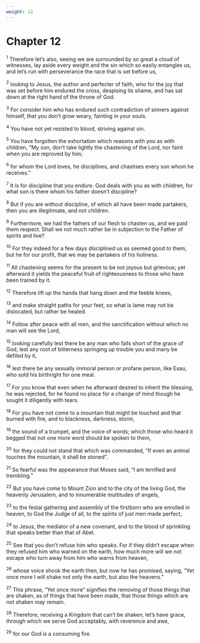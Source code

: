 ```yaml
---
weight: 12
---
```


# Chapter 12

<sup>1</sup> Therefore let’s also, seeing we are surrounded by so great a cloud of witnesses, lay aside every weight and the sin which so easily entangles us, and let’s run with perseverance the race that is set before us, 

<sup>2</sup> looking to Jesus, the author and perfecter of faith, who for the joy that was set before him endured the cross, despising its shame, and has sat down at the right hand of the throne of God. 

<sup>3</sup> For consider him who has endured such contradiction of sinners against himself, that you don’t grow weary, fainting in your souls. 

<sup>4</sup> You have not yet resisted to blood, striving against sin. 

<sup>5</sup> You have forgotten the exhortation which reasons with you as with children, “My son, don’t take lightly the chastening of the Lord, nor faint when you are reproved by him; 

<sup>6</sup> for whom the Lord loves, he disciplines, and chastises every son whom he receives.” 

<sup>7</sup> It is for discipline that you endure. God deals with you as with children, for what son is there whom his father doesn’t discipline? 

<sup>8</sup> But if you are without discipline, of which all have been made partakers, then you are illegitimate, and not children. 

<sup>9</sup> Furthermore, we had the fathers of our flesh to chasten us, and we paid them respect. Shall we not much rather be in subjection to the Father of spirits and live? 

<sup>10</sup> For they indeed for a few days disciplined us as seemed good to them, but he for our profit, that we may be partakers of his holiness. 

<sup>11</sup> All chastening seems for the present to be not joyous but grievous; yet afterward it yields the peaceful fruit of righteousness to those who have been trained by it. 

<sup>12</sup> Therefore lift up the hands that hang down and the feeble knees, 

<sup>13</sup> and make straight paths for your feet, so what is lame may not be dislocated, but rather be healed. 

<sup>14</sup> Follow after peace with all men, and the sanctification without which no man will see the Lord, 

<sup>15</sup> looking carefully lest there be any man who falls short of the grace of God, lest any root of bitterness springing up trouble you and many be defiled by it, 

<sup>16</sup> lest there be any sexually immoral person or profane person, like Esau, who sold his birthright for one meal. 

<sup>17</sup> For you know that even when he afterward desired to inherit the blessing, he was rejected, for he found no place for a change of mind though he sought it diligently with tears. 

<sup>18</sup> For you have not come to a mountain that might be touched and that burned with fire, and to blackness, darkness, storm, 

<sup>19</sup> the sound of a trumpet, and the voice of words; which those who heard it begged that not one more word should be spoken to them, 

<sup>20</sup> for they could not stand that which was commanded, “If even an animal touches the mountain, it shall be stoned”. 

<sup>21</sup> So fearful was the appearance that Moses said, “I am terrified and trembling.” 

<sup>22</sup> But you have come to Mount Zion and to the city of the living God, the heavenly Jerusalem, and to innumerable multitudes of angels, 

<sup>23</sup> to the festal gathering and assembly of the firstborn who are enrolled in heaven, to God the Judge of all, to the spirits of just men made perfect, 

<sup>24</sup> to Jesus, the mediator of a new covenant, and to the blood of sprinkling that speaks better than that of Abel. 

<sup>25</sup> See that you don’t refuse him who speaks. For if they didn’t escape when they refused him who warned on the earth, how much more will we not escape who turn away from him who warns from heaven, 

<sup>26</sup> whose voice shook the earth then, but now he has promised, saying, “Yet once more I will shake not only the earth, but also the heavens.” 

<sup>27</sup> This phrase, “Yet once more” signifies the removing of those things that are shaken, as of things that have been made, that those things which are not shaken may remain. 

<sup>28</sup> Therefore, receiving a Kingdom that can’t be shaken, let’s have grace, through which we serve God acceptably, with reverence and awe, 

<sup>29</sup> for our God is a consuming fire. 


